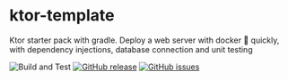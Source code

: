 # ktor-template
Ktor starter pack with gradle. Deploy a web server with docker 🐳 quickly, with dependency injections, database connection and unit testing

![Build and Test](https://github.com/aanciaes/ktor-template/workflows/Build%20and%20Test/badge.svg)
[![GitHub release](https://img.shields.io/github/release/aanciaes/ktor-template.svg)](https://github.com/aanciaes/ktor-template/releases/latest)
[![GitHub issues](https://img.shields.io/github/issues/aanciaes/ktor-template.svg)](https://github.com/aanciaes/ktor-template/issues/)
